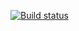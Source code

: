 [![Build status](https://ci.appveyor.com/api/projects/status/m3hrqomv3ddsmygf/branch/master?svg=true)](https://ci.appveyor.com/project/SenselessObsessed/oldest-env/branch/master)
